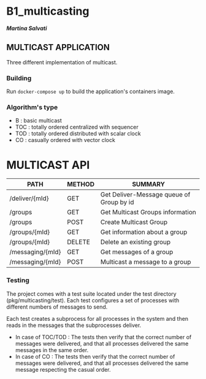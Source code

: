 # B1_multicasting
***Martina Salvati***

## MULTICAST APPLICATION

Three different implementation of multicast.

### Building
Run ```docker-compose up``` to build the application's containers image.
### Algorithm's type
- B   : basic multicast
- TOC : totally ordered centralized with sequencer
- TOD : totally ordered distributed with scalar clock
- CO  : casually ordered with vector clock

# MULTICAST API

| PATH | METHOD | SUMMARY | 
| ---- | ---------- | -------- |
| /deliver/{mId} | GET | Get Deliver-Message queue of Group by id |
| /groups | GET | Get Multicast Groups information |
| /groups | POST | Create Multicast Group |
|  /groups/{mId} | GET | Get information about a group|
|  /groups/{mId} | DELETE | Delete an existing group |
|  /messaging/{mId} | GET | Get messages of a group |
|  /messaging/{mId} | POST | Multicast a message to a group  |

### Testing
The project comes with a test suite located under the test directory (pkg/multicasting/test). Each test configures a set of processes with different numbers of messages to send.

Each test creates a subprocess for all processes in the system and then reads in the messages that the subprocesses deliver.

- In case of TOC/TOD :
  The tests then verify that the correct number of messages were delivered, and that all processes delivered the same messages in the same order.
- In case of CO : The tests then verify that the correct number of messages were delivered, and that all processes delivered the same message respecting the casual order.


